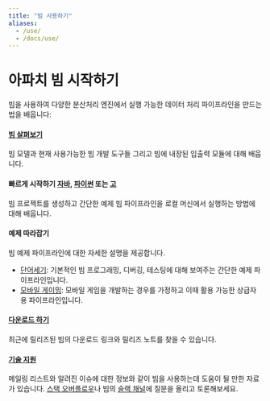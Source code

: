 ```yaml
---
title: "빔 사용하기"
aliases:
  - /use/
  - /docs/use/
---
```


<!--
Licensed under the Apache License, Version 2.0 (the "License");
you may not use this file except in compliance with the License.
You may obtain a copy of the License at

http://www.apache.org/licenses/LICENSE-2.0

Unless required by applicable law or agreed to in writing, software
distributed under the License is distributed on an "AS IS" BASIS,
WITHOUT WARRANTIES OR CONDITIONS OF ANY KIND, either express or implied.
See the License for the specific language governing permissions and
limitations under the License.
-->

# 아파치 빔 시작하기

빔을 사용하여 다양한 분산처리 엔진에서 실행 가능한 데이터 처리 파이프라인을 만드는 법을 배웁니다:

#### [빔 살펴보기](/ko/get-started/beam-overview)

빔 모델과 현재 사용가능한 빔 개발 도구들 그리고 빔에 내장된 입출력 모듈에 대해 배웁니다.

#### 빠르게 시작하기 [자바](/ko/get-started/quickstart-java), [파이썬](/ko/get-started/quickstart-py) 또는 [고](/ko/get-started/quickstart-go)

빔 프로젝트를 생성하고 간단한 예제 빔 파이프라인을 로컬 머신에서 실행하는 방법에 대해 배웁니다.

#### 예제 따라잡기

빔 예제 파이프라인에 대한 자세한 설명을 제공합니다.

- [단어세기](/ko/get-started/wordcount-example): 기본적인 빔 프로그래밍, 디버깅, 테스팅에 대해 보여주는 간단한 예제 파이프라인입니다.
- [모바일 게이밍](/ko/get-started/mobile-gaming-example): 모바일 게임을 개발하는 경우를 가정하고 이때 활용 가능한 상급자용 파이프라인입니다.

#### [다운로드 하기](/ko/get-started/downloads)

최근에 릴리즈된 빔의 다운로드 링크와 릴리즈 노트를 찾을 수 있습니다.

#### [기술 지원](/ko/get-started/support)

메일링 리스트와 알려진 이슈에 대한 정보와 같이 빔을 사용하는데 도움이 될 만한 자료가 있습니다. [스택 오버플로우](https://stackoverflow.com/questions/tagged/apache-beam)나 빔의 [슬랙 채널](https://apachebeam.slack.com)에 질문을 올리고 토론해보세요.
